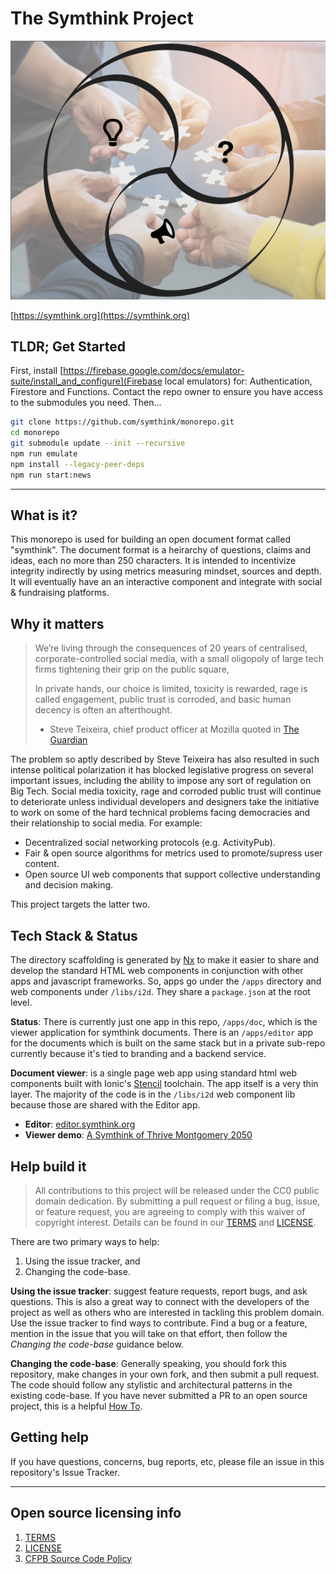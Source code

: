 # The Symthink Project

![alt hands puzzle gankyil overlay](https://github.com/symthink/monorepo/blob/main/hands-puzzle-gankyil-overlay.png?raw=true)

[https://symthink.org](https://symthink.org)

## TLDR; Get Started

First, install [https://firebase.google.com/docs/emulator-suite/install_and_configure](Firebase local emulators) for: Authentication, Firestore and Functions. Contact the repo owner to ensure you have access to the submodules you need.  Then...

```sh
git clone https://github.com/symthink/monorepo.git
cd monorepo
git submodule update --init --recursive
npm run emulate
npm install --legacy-peer-deps
npm run start:news
```

---

## What is it?

This monorepo is used for building an open document format called "symthink". The document format is a heirarchy of questions, claims and ideas, each no more than 250 characters. It is intended to incentivize integrity indirectly by using metrics measuring mindset, sources and depth. It will eventually have an an interactive component and integrate with social & fundraising platforms.

## Why it matters

> We’re living through the consequences of 20 years of centralised, corporate-controlled social media, with a small oligopoly of large tech firms tightening their grip on the public square,
> 
> In private hands, our choice is limited, toxicity is rewarded, rage is called engagement, public trust is corroded, and basic human decency is often an afterthought.
> - Steve Teixeira, chief product officer at Mozilla quoted in [The Guardian](https://www.theguardian.com/technology/2022/dec/21/firefox-and-tumblr-join-rush-to-support-mastodon-social-network)

The problem so aptly described by Steve Teixeira has also resulted in such intense political polarization it has blocked legislative progress on several important issues, including the ability to impose any sort of regulation on Big Tech.  Social media toxicity, rage and corroded public trust will continue to deteriorate unless individual developers and designers take the initiative to work on some of the hard technical problems facing democracies and their relationship to social media. For example:

- Decentralized social networking protocols (e.g. ActivityPub).
- Fair & open source algorithms for metrics used to promote/supress user content.
- Open source UI web components that support collective understanding and decision making.

This project targets the latter two.

## Tech Stack & Status

The directory scaffolding is generated by [Nx](https://nx.dev/) to make it easier to share and develop the standard HTML web components in conjunction with other apps and javascript frameworks. So, apps go under the `/apps` directory and web components under `/libs/i2d`. They share a `package.json` at the root level.

**Status**: There is currently just one app in this repo, `/apps/doc`, which is the viewer application for symthink documents. There is an `/apps/editor` app for the documents which is built on the same stack but in a private sub-repo currently because it's tied to branding and a backend service.

**Document viewer**: is a single page web app using standard html web components built with Ionic's [Stencil](https://stenciljs.com/) toolchain. The app itself is a very thin layer. The majority of the code is in the `/libs/i2d` web component lib because those are shared with the Editor app.

- **Editor**: [editor.symthink.org](https://editor.symthink.org)
- **Viewer demo**: [A Symthink of Thrive Montgomery 2050](https://symthink.io/n/c1gGiB48OeO6Btd8QuoZ)

## Help build it

> All contributions to this project will be released under the CC0 public domain dedication. By submitting a pull request or filing a bug, issue, or feature request, you are agreeing to comply with this waiver of copyright interest. Details can be found in our [TERMS](TERMS.md) and [LICENSE](LICENSE).

There are two primary ways to help:

1. Using the issue tracker, and
2. Changing the code-base.

**Using the issue tracker**: suggest feature requests, report bugs, and ask questions. This is also a great way to connect with the developers of the project as well as others who are interested in tackling this problem domain. Use the issue tracker to find ways to contribute. Find a bug or a feature, mention in the issue that you will take on that effort, then follow the _Changing the code-base_ guidance below.

**Changing the code-base**: Generally speaking, you should fork this repository, make changes in your own fork, and then submit a pull request. The code should follow any stylistic and architectural patterns in the existing code-base.  If you have never submitted a PR to an open source project, this is a helpful [How To](https://opensource.com/article/19/7/create-pull-request-github).

## Getting help

If you have questions, concerns, bug reports, etc, please file an issue in this repository's Issue Tracker.

---

## Open source licensing info

1. [TERMS](TERMS.md)
2. [LICENSE](LICENSE)
3. [CFPB Source Code Policy](https://github.com/cfpb/source-code-policy/)


